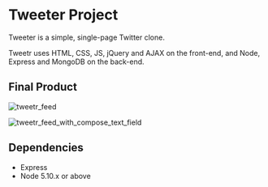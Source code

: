 # Tweeter Project

Tweeter is a simple, single-page Twitter clone.

Tweetr uses HTML, CSS, JS, jQuery and AJAX on the front-end, and Node, Express and MongoDB on the back-end.

## Final Product

![tweetr_feed](https://github.com/vheimpel/tweetr/blob/master/docs/Tweetr-1.png)

![tweetr_feed_with_compose_text_field](https://github.com/vheimpel/tweetr/blob/master/docs/Tweetr-2.png)


## Dependencies

- Express
- Node 5.10.x or above


